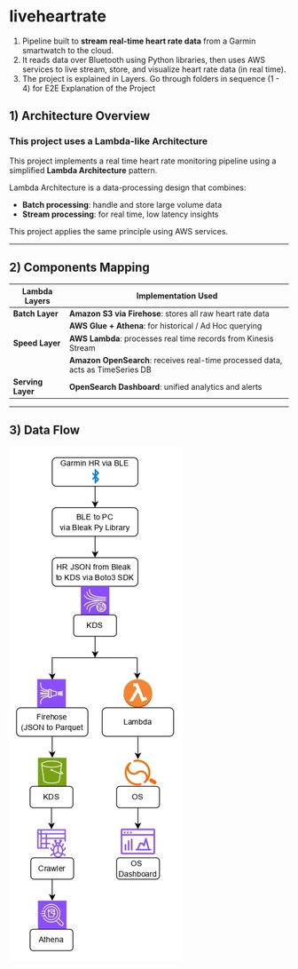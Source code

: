 # liveheartrate
1) Pipeline built to **stream real-time heart rate data** from a Garmin smartwatch to the cloud.
2) It reads data over Bluetooth using Python libraries, then uses AWS services to live stream, store, and visualize heart rate data (in real time).
3) The project is explained in Layers. Go through folders in sequence (1 - 4) for E2E Explanation of the Project

## 1) Architecture Overview

### This project uses a Lambda-like Architecture

This project implements a real time heart rate monitoring pipeline using a simplified **Lambda Architecture** pattern.

Lambda Architecture is a data-processing design that combines:
- **Batch processing**: handle and store large volume data
- **Stream processing**: for real time, low latency insights

This project applies the same principle using AWS services.

---

## 2) Components Mapping

| Lambda Layers     | Implementation Used                                                                      |
|-------------------|------------------------------------------------------------------------------------------|
| **Batch Layer**   | **Amazon S3 via Firehose**: stores all raw heart rate data                               |
|                   | **AWS Glue + Athena**: for historical / Ad Hoc querying                                  |
| **Speed Layer**   | **AWS Lambda**: processes real time records from Kinesis Stream                          |
|                   | **Amazon OpenSearch**: receives real-time processed data, acts as TimeSeries DB          |
| **Serving Layer** | **OpenSearch Dashboard**: unified analytics and alerts                                   |

---

## 3) Data Flow

![High Level Data Flow over Tools](https://github.com/adiman1/liveheartrate/blob/0a2f8de1a3f68ac8a19e7b2890908e6a8047af2a/images/aws%20flow_page-0001.JPG)
